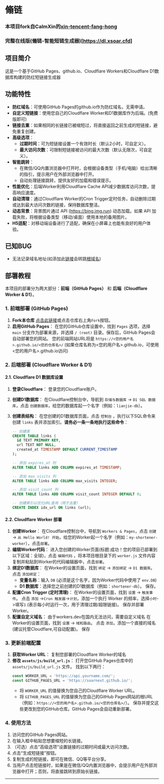 # 翛链


### 本项目fork自CalmXin的[xin-tencent-fang-hong](https://github.com/CalmXin/xin-tencent-fang-hong)

### 完整在线版(翛链-智能短链生成器)[https://dl.xsoar.cfd]

## 项目简介
这是一个基于GitHub Pages、github.io、Cloudflare Workers和Cloudflare D1数据库构建的防红短链接生成器

## 功能特性
- **防红域名**：可使用GitHub Pages的github.io作为防红域名，无需申请。
- **自定义短链接**：使用您自己的Cloudflare Worker和D1数据库作为后端。(免费版即可)
- **链接去重**：如果相同的长链接已被缩短过，将直接返回之前生成的短链接，避免重复创建。
- **高级选项**：
    - **过期时间**：可为短链接设置一个有效时长（默认2小时，可自定义）。
    - **最大访问次数**：可限制短链接被访问的最大次数（默认无限次，可自定义）。
- **智能跳转**：
    - 在微信/QQ内置浏览器中打开时，会根据设备类型（手机/电脑）给出清晰的指引，提示用户在外部浏览器中打开。
    - 自动处理链接跳转，提供友好的加载和错误提示。
- **性能优化**：后端Worker利用Cloudflare Cache API减少数据库访问次数，提高响应速度。
- **自动清理**：通过Cloudflare Worker的Cron Trigger定时任务，自动删除过期或达到最大访问次数的链接，保持数据库整洁。
- **动态背景**：背景图片通过 API (https://bing.img.run) 动态加载。如果 API 加载失败，将根据设备类型（移动/桌面）使用本地的备用图片。
- **H5适配**：对移动端设备进行了适配，确保在小屏幕上也能有良好的用户体验。
## 已知BUG
- 无法记录域名地址(如添加此[链接](https://blog.yxc.us.kg/posts/hallo)会转跳[根域名](https://blog.yxc.us.kg/))
## 部署教程

本项目的部署分为两大部分：**前端（GitHub Pages）** 和 **后端（Cloudflare Worker & D1）**。

### 1. 前端部署 (GitHub Pages)
1. **Fork本仓库** [点击此链接](https://github.com/soarnext/lianjie/fork)或点击仓库右上角`Fork`按钮。
2.  **启用GitHub Pages**：
    在您的GitHub仓库设置中，找到 `Pages` 选项，选择 `main` 分支作为部署来源，并选择 `/ (root)` 目录。保存后，GitHub Pages会自动部署您的网站。
    您的前端网站URL将是 `https://<您的用户名>.github.io/<您的仓库名>/` (如果仓库名称为<您的用户名>.github.io，可使用<您的用户名>.github.io访问) 

### 2. 后端部署 (Cloudflare Worker & D1)

#### 2.1. Cloudflare D1 数据库设置

1.  **登录Cloudflare**：
    登录您的Cloudflare账户。
2.  **创建D1数据库**：
    在Cloudflare控制台中，导航到 `存储与数据库` -> `D1 SQL 数据库`，点击 `创建数据库`，给您的数据库起一个名字（例如：`lianjie-db`）。
3.  **创建表结构**：
    在您创建的D1数据库页面，点击 `控制台` ，执行以下SQL命令来创建 `links` 表并添加索引。**请务必一条一条地执行这些命令**：

    ```sql
    -- 创建表
    CREATE TABLE links (
      id TEXT PRIMARY KEY,
      url TEXT NOT NULL,
      created_at TIMESTAMP DEFAULT CURRENT_TIMESTAMP
    );

    -- 添加 expires_at 列
    ALTER TABLE links ADD COLUMN expires_at TIMESTAMP;

    -- 添加 max_visits 列
    ALTER TABLE links ADD COLUMN max_visits INTEGER;

    -- 添加 visit_count 列
    ALTER TABLE links ADD COLUMN visit_count INTEGER DEFAULT 0;

    -- 创建索引以优化URL查询（用于去重）
    CREATE INDEX idx_url ON links (url);
    ```

#### 2.2. Cloudflare Worker 部署

1.  **创建Worker**：
    在Cloudflare控制台中，导航到 `Workers & Pages`，点击 `创建` -> `从 Hello World! 开始`，给您的Worker起一个名字（例如：`my-shortener-worker`），点击`部署`。
2.  **编辑Worker代码**：
    进入您创建的Worker页面(标题:成功！您的项目已部署到以下区域：全球)，点击 `编辑代码` ，将本项目根目录下的 `worker.js` 文件内容复制并粘贴到Worker的代码编辑器中，点击`部署`。
3.  **绑定D1数据库**：
    在Worker的设置页面，找到 `绑定` -> `添加绑定` -> `D1 数据库`。
    点击 `添加绑定`：
    -   **变量名称**：输入 `DB` (必须是这个名字，因为Worker代码中使用了 `env.DB`)
    -   **D1 数据库**：选择您之前创建的D1数据库（例如：`shortener-db`）。
    保存。
4.  **配置Cron Trigger (定时清理)**：
    在Worker的设置页面，找到 `设置` -> `触发事件`。
    点击 `添加` ->`Cron 触发器`->`计划`，添加一个执行 Worker 的频率，选择`小时`->填写`1` (表示每小时运行一次，用于清理过期/超限链接)。
    保存并部署Worker。
5. **配置自定义域名**：
   由于workers.dev在国内无法访问，需要自定义域名
   在Worker的设置页面，找到 `设置` -> `域和路由`。
   点击 `添加`，添加一个直接的域名(建议托管Cloudflare,可自动配置)。
   保存 

### 3. 更新前端配置

1.  **获取Worker URL**：
    复制您部署的Cloudflare Worker的域名
2.  **修改 `assets/js/build_url.js`**：
    打开您GitHub Pages仓库中的 `assets/js/build_url.js` 文件。
    找到以下两行：
    ```javascript
    const WORKER_URL = 'https://api.yourname.com/';
    const GITHUB_PAGES_URL = 'https://soarnext.github.io/';
    ```
    -   将 `WORKER_URL` 的值替换为您自己的Cloudflare Worker URL。
    -   将 `GITHUB_PAGES_URL` 的值替换为您自己的GitHub Pages网站的根URL（例如：`https://<您的用户名>.github.io/<您的仓库名>/`）。
    保存并提交这些更改到您的GitHub仓库。GitHub Pages会自动重新部署。

### 4. 使用方法

1.  访问您的GitHub Pages网站。
2.  在输入框中粘贴您想要缩短的长链接。
3.  （可选）点击“高级选项”设置链接的过期时间或最大访问次数。
4.  点击“生成短链接”按钮。
5.  复制生成的短链接，即可在微信、QQ等平台分享。
6.  当用户点击短链接时，如果是在微信/QQ内置浏览器中，会提示用户在外部浏览器中打开；否则，将直接跳转到原始长链接。

---
